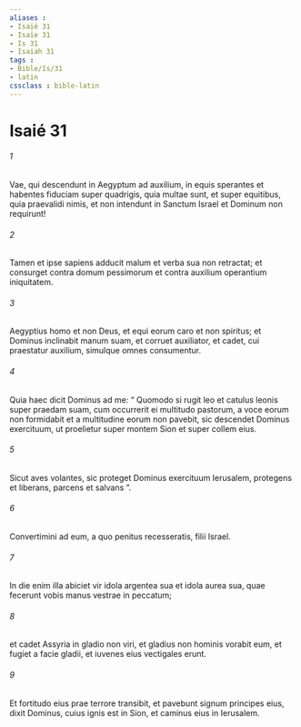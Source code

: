 ```yaml
---
aliases : 
- Isaié 31
- Isaïe 31
- Is 31
- Isaiah 31
tags : 
- Bible/Is/31
- latin
cssclass : bible-latin
---
```


# Isaié 31

###### 1
Vae, qui descendunt in Aegyptum ad auxilium, in equis sperantes et habentes fiduciam super quadrigis, quia multae sunt, et super equitibus, quia praevalidi nimis, et non intendunt in Sanctum Israel et Dominum non requirunt!
###### 2
Tamen et ipse sapiens adducit malum et verba sua non retractat; et consurget contra domum pessimorum et contra auxilium operantium iniquitatem.
###### 3
Aegyptius homo et non Deus, et equi eorum caro et non spiritus; et Dominus inclinabit manum suam, et corruet auxiliator, et cadet, cui praestatur auxilium, simulque omnes consumentur.
###### 4
Quia haec dicit Dominus ad me: “ Quomodo si rugit leo et catulus leonis super praedam suam, cum occurrerit ei multitudo pastorum, a voce eorum non formidabit et a multitudine eorum non pavebit, sic descendet Dominus exercituum, ut proelietur super montem Sion et super collem eius.
###### 5
Sicut aves volantes, sic proteget Dominus exercituum Ierusalem, protegens et liberans, parcens et salvans ”.
###### 6
Convertimini ad eum, a quo penitus recesseratis, filii Israel.
###### 7
In die enim illa abiciet vir idola argentea sua et idola aurea sua, quae fecerunt vobis manus vestrae in peccatum;
###### 8
et cadet Assyria in gladio non viri, et gladius non hominis vorabit eum, et fugiet a facie gladii, et iuvenes eius vectigales erunt.
###### 9
Et fortitudo eius prae terrore transibit, et pavebunt signum principes eius, dixit Dominus, cuius ignis est in Sion, et caminus eius in Ierusalem.
